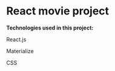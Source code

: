 # React movie project

**Technologies used in this project:**  

  React.js  
  
  Materialize  
  
  CSS  
  
